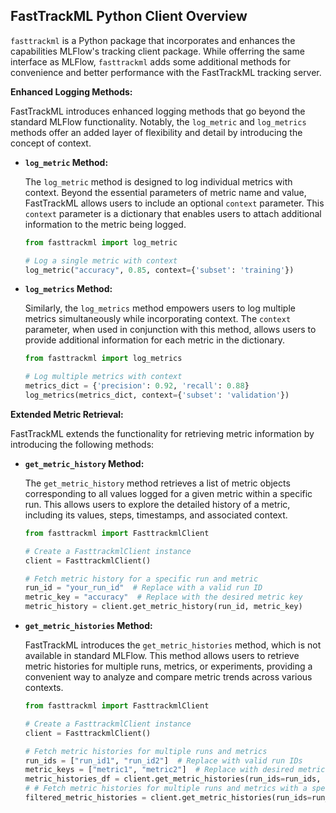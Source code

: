 
## FastTrackML Python Client Overview

`fasttrackml` is a Python package that incorporates and enhances the capabilities MLFlow's tracking client package. While offerring the same interface as MLFlow, `fasttrackml` adds some additional methods for convenience and better performance with the FastTrackML tracking server. 


**Enhanced Logging Methods:**

FastTrackML introduces enhanced logging methods that go beyond the standard MLFlow functionality. Notably, the `log_metric` and `log_metrics` methods offer an added layer of flexibility and detail by introducing the concept of context.

-   **`log_metric` Method:**
    
    The `log_metric` method is designed to log individual metrics with context. Beyond the essential parameters of metric name and value, FastTrackML allows users to include an optional `context` parameter. This `context` parameter is a dictionary that enables users to attach additional information to the metric being logged.
    
    ```python
    from fasttrackml import log_metric
    
    # Log a single metric with context
    log_metric("accuracy", 0.85, context={'subset': 'training'})
    ```
    
-   **`log_metrics` Method:**
    
    Similarly, the `log_metrics` method empowers users to log multiple metrics simultaneously while incorporating context. The `context` parameter, when used in conjunction with this method, allows users to provide additional information for each metric in the dictionary. 
    
     ```python
    from fasttrackml import log_metrics 
    
    # Log multiple metrics with context 
    metrics_dict = {'precision': 0.92, 'recall': 0.88} 			
    log_metrics(metrics_dict, context={'subset': 'validation'})
    ```

    
**Extended Metric Retrieval:**

FastTrackML extends the functionality for retrieving metric information by introducing the following methods:

-   **`get_metric_history` Method:**
    
    The `get_metric_history` method retrieves a list of metric objects corresponding to all values logged for a given metric within a specific run. This allows users to explore the detailed history of a metric, including its values, steps, timestamps, and associated context.
    
	 ```python
	from fasttrackml import FasttrackmlClient

	# Create a FasttrackmlClient instance
	client = FasttrackmlClient()

	# Fetch metric history for a specific run and metric
	run_id = "your_run_id"  # Replace with a valid run ID
	metric_key = "accuracy"  # Replace with the desired metric key
	metric_history = client.get_metric_history(run_id, metric_key)

	```
    
-   **`get_metric_histories` Method:**
    
    FastTrackML introduces the `get_metric_histories` method, which is not available in standard MLFlow. This method allows users to retrieve metric histories for multiple runs, metrics, or experiments, providing a convenient way to analyze and compare metric trends across various contexts.
    ```python
	from fasttrackml import FasttrackmlClient

	# Create a FasttrackmlClient instance
	client = FasttrackmlClient()

	# Fetch metric histories for multiple runs and metrics
	run_ids = ["run_id1", "run_id2"]  # Replace with valid run IDs
	metric_keys = ["metric1", "metric2"]  # Replace with desired metric keys
	metric_histories_df = client.get_metric_histories(run_ids=run_ids, metric_keys=metric_keys)
    # # Fetch metric histories for multiple runs and metrics with a specific context
	filtered_metric_histories = client.get_metric_histories(run_ids=run_ids, metric_keys=metric_keys, context={"context_key": "context_value1"})
	```